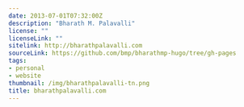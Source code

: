 ```yaml
---
date: 2013-07-01T07:32:00Z
description: "Bharath M. Palavalli"
license: ""
licenseLink: ""
sitelink: http://bharathpalavalli.com
sourceLink: https://github.com/bmp/bharathmp-hugo/tree/gh-pages
tags:
- personal
- website
thumbnail: /img/bharathpalavalli-tn.png
title: bharathpalavalli.com
---
```


